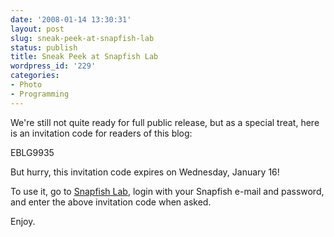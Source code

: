```yaml
---
date: '2008-01-14 13:30:31'
layout: post
slug: sneak-peek-at-snapfish-lab
status: publish
title: Sneak Peek at Snapfish Lab
wordpress_id: '229'
categories:
- Photo
- Programming
---
```


We're still not quite ready for full public release, but as a special treat, here is an invitation code for readers of this blog:

  EBLG9935

But hurry, this invitation code expires on Wednesday, January 16!

To use it, go to [Snapfish Lab](http://www.snapfishlab.com), login with your Snapfish e-mail and password, and enter the above invitation code when asked.

Enjoy.

